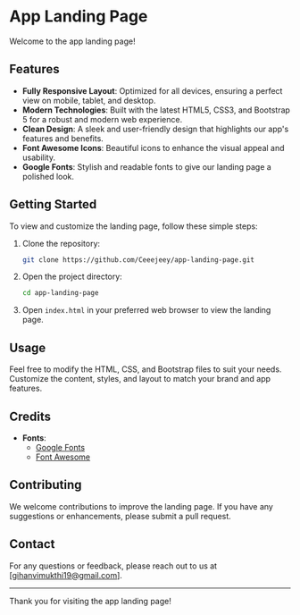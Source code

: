 # App Landing Page

Welcome to the app landing page!

## Features

- **Fully Responsive Layout**: Optimized for all devices, ensuring a perfect view on mobile, tablet, and desktop.
- **Modern Technologies**: Built with the latest HTML5, CSS3, and Bootstrap 5 for a robust and modern web experience.
- **Clean Design**: A sleek and user-friendly design that highlights our app's features and benefits.
- **Font Awesome Icons**: Beautiful icons to enhance the visual appeal and usability.
- **Google Fonts**: Stylish and readable fonts to give our landing page a polished look.

## Getting Started

To view and customize the landing page, follow these simple steps:

1. Clone the repository:
    ```sh
    git clone https://github.com/Ceeejeey/app-landing-page.git
    ```

2. Open the project directory:
    ```sh
    cd app-landing-page
    ```

3. Open `index.html` in your preferred web browser to view the landing page.

## Usage

Feel free to modify the HTML, CSS, and Bootstrap files to suit your needs. Customize the content, styles, and layout to match your brand and app features.

## Credits

- **Fonts**: 
  - [Google Fonts](https://fonts.google.com)
  - [Font Awesome](https://fontawesome.com)
  
## Contributing

We welcome contributions to improve the landing page. If you have any suggestions or enhancements, please submit a pull request.

## Contact

For any questions or feedback, please reach out to us at [gihanvimukthi19@gmail.com].

---

Thank you for visiting the app landing page!

